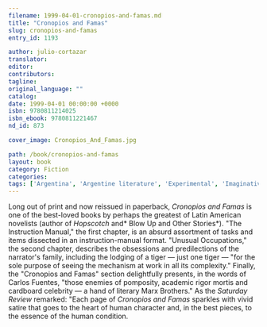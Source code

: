 ```yaml
---
filename: 1999-04-01-cronopios-and-famas.md
title: "Cronopios and Famas"
slug: cronopios-and-famas
entry_id: 1193

author: julio-cortazar
translator: 
editor: 
contributors: 
tagline: 
original_language: ""
catalog: 
date: 1999-04-01 00:00:00 +0000 
isbn: 9780811214025
isbn_ebook: 9780811221467
nd_id: 873

cover_image: Cronopios_And_Famas.jpg

path: /book/cronopios-and-famas
layout: book
category: Fiction
categories: 
tags: ['Argentina', 'Argentine literature', 'Experimental', 'Imaginative', 'Latin America', 'Latin American literature', 'Psychology', 'Spanish', 'Surrealism']
---
```

Long out of print and now reissued in paperback, *Cronopios and Famas* is one of the best-loved books by perhaps the greatest of Latin American novelists (author of *Hopscotch* and* Blow Up and Other Stories*). "The Instruction Manual," the first chapter, is an absurd assortment of tasks and items dissected in an instruction-manual format. "Unusual Occupations," the second chapter, describes the obsessions and predilections of the narrator's family, including the lodging of a tiger — just one tiger — "for the sole purpose of seeing the mechanism at work in all its complexity." Finally, the "Cronopios and Famas" section delightfully presents, in the words of Carlos Fuentes, "those enemies of pomposity, academic rigor mortis and cardboard celebrity — a hand of literary Marx Brothers." As the *Saturday Review* remarked: "Each page of *Cronopios and Famas* sparkles with vivid satire that goes to the heart of human character and, in the best pieces, to the essence of the human condition.





